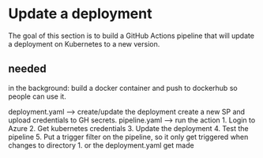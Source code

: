 # Update a deployment
The goal of this section is to build a GitHub Actions pipeline that will update a deployment on Kubernetes to a new version.

## needed
in the background: build a docker container and push to dockerhub so people can use it.

deployment.yaml --> create/update the deployment 
create a new SP and upload credentials to GH secrets.
pipeline.yaml --> run the action
    1. Login to Azure
    2. Get kubernetes credentials
    3. Update the deployment
    4. Test the pipeline
    5. Put a trigger filter on the pipeline, so it only get triggered when changes to directory 1. or the deployment.yaml get made

